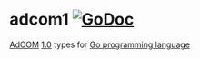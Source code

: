 # adcom1 [![GoDoc](https://godoc.org/github.com/mxmCherry/openrtb/adcom1?status.svg)](https://pkg.go.dev/github.com/Relentlo/openrtb/adcom1)

[AdCOM](https://iabtechlab.com/standards/openmedia/) [1.0](https://github.com/InteractiveAdvertisingBureau/AdCOM) types for [Go programming language](https://golang.org/)
